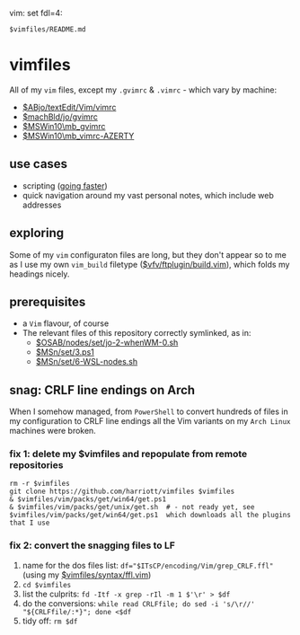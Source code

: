 vim: set fdl=4:

    $vimfiles/README.md

# vimfiles
All of my `vim` files, except my `.gvimrc` &amp; `.vimrc` - which vary by machine:

- [$ABjo/textEdit/Vim/vimrc](https://github.com/harriott/OS-ArchBuilds/blob/master/jo/textEdit/Vim/vimrc)
- [$machBld/jo/gvimrc](https://github.com/harriott/OS-ArchBuilds/blob/master/mb-sbMb/jo/gvimrc)
- [$MSWin10\mb\_gvimrc](https://github.com/harriott/OS-MSWin10/blob/master/mb/_gvimrc)
- [$MSWin10\mb\_vimrc-AZERTY](https://github.com/harriott/OS-MSWin10/blob/master/mb/_vimrc-AZERTY)

## use cases
- scripting ([going faster](https://harriott.github.io/))
- quick navigation around my vast personal notes, which include web addresses

## exploring
Some of my `vim` configuraton files are long, but they don't appear so to me as I use my own `vim_build` filetype ([$vfv/ftplugin/build.vim](https://github.com/harriott/vimfiles/blob/master/vim/ftplugin/build.vim)), which folds my headings nicely.

## prerequisites
- a `Vim` flavour, of course
- The relevant files of this repository correctly symlinked, as in:
    - [$OSAB/nodes/set/jo-2-whenWM-0.sh](https://github.com/harriott/OS-ArchBuilds/blob/master/nodes/set/jo-2-whenWM-0.sh)
    - [$MSn/set/3.ps1](https://github.com/harriott/OS-MSWin10/blob/master/nodes/set/3.ps1)
    - [$MSn/set/6-WSL-nodes.sh](https://github.com/harriott/OS-MSWin10/blob/master/nodes/set/6-WSL-nodes.sh)

## snag: CRLF line endings on Arch
When I somehow managed, from `PowerShell` to convert hundreds of files in my configuration to CRLF line endings all the Vim variants on my `Arch Linux` machines were broken.

### fix 1: delete my $vimfiles and repopulate from remote repositories
    rm -r $vimfiles
    git clone https://github.com/harriott/vimfiles $vimfiles
    & $vimfiles/vim/packs/get/win64/get.ps1
    & $vimfiles/vim/packs/get/unix/get.sh  # - not ready yet, see  $vimfiles/vim/packs/get/win64/get.ps1  which downloads all the plugins that I use

### fix 2: convert the snagging files to LF
1. name for the dos files list: `df="$ITsCP/encoding/Vim/grep_CRLF.ffl"` (using my [$vimfiles/syntax/ffl.vim](https://github.com/harriott/vimfiles/blob/master/vim/syntax/ffl.vim))
1. `cd $vimfiles`
1. list the culprits: `fd -Itf -x grep -rIl -m 1 $'\r' > $df`
1. do the conversions: `while read CRLFfile; do sed -i 's/\r//' "${CRLFfile/:*}"; done <$df`
1. tidy off: `rm $df`

